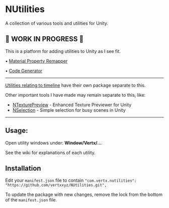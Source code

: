 # NUtilities
A collection of various tools and utilities for Unity.

## 🚨 WORK IN PROGRESS 🚨
This is a platform for adding utilities to Unity as I see fit.

• [Material Property Remapper](https://github.com/vertxxyz/NUtilities/wiki/MaterialPropertyRemapper)

• [Code Generator](https://github.com/vertxxyz/NUtilities/wiki/CodeGenerator)

----
[Utilities relating to timeline](https://github.com/vertxxyz/NTimeline) have their own package separate to this.

Other important tools I have made may remain separate to this, like:
- [NTexturePreview](https://github.com/vertxxyz/NTexturePreview) - Enhanced Texture Previewer for Unity
- [NSelection](https://github.com/vertxxyz/NSelection) - Simple selection for busy scenes in Unity

----
## Usage:
Open utility windows under: **Window/Vertx/...**

See the wiki for explanations of each utility.

## Installation
Edit your `manifest.json` file to contain `"com.vertx.nutilities": "https://github.com/vertxxyz/NUtilities.git",`

To update the package with new changes, remove the lock from the bottom of the `manifest.json` file.
